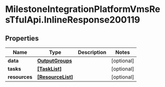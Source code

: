# MilestoneIntegrationPlatformVmsResTfulApi.InlineResponse200119

## Properties
Name | Type | Description | Notes
------------ | ------------- | ------------- | -------------
**data** | [**OutputGroups**](OutputGroups.md) |  | [optional] 
**tasks** | [**[TaskList]**](TaskList.md) |  | [optional] 
**resources** | [**[ResourceList]**](ResourceList.md) |  | [optional] 
